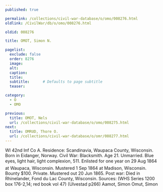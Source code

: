 ```yaml
---
published: true

permalink: /collections/civil-war-database/o/omo/008276.html
oldlink: /CivilWar/db/o/omo/008276.html

oldid: 008276

title: OMOT, Simon N.

pagelist:
  exclude: false
  order: 8276
  image: 
  alt:
  caption:
  title:
  subtitle:      # Defaults to page subtitle
  teaser:

category: 
  - O 
  - OMO

previous:
  title: OMOT, Nels
  url: /collections/civil-war-database/o/omo/008275.html  
next:
  title: OMRUD, Thore O.
  url: /collections/civil-war-database/o/omr/008277.html   
---
```

WI 42nd Inf Co A. Residence: Scandinavia, Waupaca County, Wisconsin. Born in Eidanger, Norway. Civil War: Blacksmith. Age 21. Unmarried. Blue eyes, light hair, light complexion, 5&#146;11&#148;. Enlisted for one year on 29 Aug 1864 at Waupaca, Wisconsin. Mustered 1 Sep 1864 at Madison, Wisconsin. Bounty $100. Private. Mustered out 20 Jun 1865. Post war: Died in Rhinelander, Fond du Lac County, Wisconsin. Sources: (WHS Series 1200 box 176-2,14; red book vol 47) (Ulvestad p266) &#147;Aamot, Simon&#148; &#147;Omut, Simon&#148;